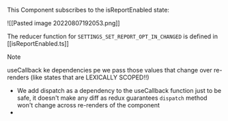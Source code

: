 This Component subscribes to the isReportEnabled state: 

![[Pasted image 20220807192053.png]]

The reducer function for `SETTINGS_SET_REPORT_OPT_IN_CHANGED` is defined in [[isReportEnabled.ts]] 

> [!NOTE]
useCallback ke dependencies pe we pass those values that change over re-renders (like states that are LEXICALLY SCOPED!!)

- We add dispatch as a dependency to the useCallback function just to be safe, it doesn't make any diff as redux guarantees `dispatch` method won't change across re-renders of the component
- 